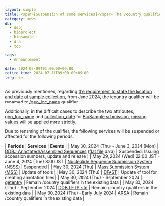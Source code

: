 ```yaml
---
layout: simple
title: <span>[Suspension of some services]</span> The /country qualifier will be renamed to /geo_loc_name
category: news
db:
  - ddbj
  - bioproject
  - biosample
  - dra
  - top

tags:
  - Announcement

date: 2024-05-09T01:00:00+09:00
retire_time: 2024-07-10T09:00:00+09:00
lang: en
---
```


As previously mentioned, regarding 
[the requirement to state the location and date of sample collection](/news/en/2024-02-01-e.html ), 
from June 2024, the /country qualifier will be renamed to [/geo_loc_name](/ddbj/qualifiers-e.html#geo_loc_name ) qualifier.    

Additionally, in the difficult cases to describe the two attributes, 
[geo_loc_name](/biosample/attribute-e.html#geo_loc_name ) and 
[collection_date](/biosample/attribute-e.html#collection_date )
for [BioSample submission](/biosample/index-e.html ), 
[missing values](https://www.insdc.org/submitting-standards/missing-value-reporting/ ) 
will be applied more strictly.    

Due to renaming of the qualifier, the following services will be suspended or affected for the following periods.    

| **Periods** | **Services** | **Events** |
| May 30, 2024 (Thu) - June 3, 2024 (Mon) | [DDBJ Annotated/Assembled Sequences](/ddbj/index-e.html ) ([flat file](/ddbj/flat-file-e.html ) data) | Suspended: Issuing accession numbers, update and release |
| May 29, 2024 (Wed) 22:00 JST - June 4, 2024 (Tue) 8:00 JST | [Nucleotide Sequence Submission System (NSSS)](/ddbj/web-submission-e.html ) | Suspended |
| May 30, 2024 (Thu) | [Mass Submission System (MSS)](/ddbj/mss-e.html ) | Update of tools |
| May 30, 2024 (Thu) | [DFAST](https://dfast.ddbj.nig.ac.jp/ ) | Update of tool for creating annotation files  |
| May 30, 2024 (Thu) - September 2024 | [getentry](https://getentry.ddbj.nig.ac.jp/top-e.html ) | Remain /country qualifiers in the existing data |
| May 30, 2024 (Thu) - September 2024 | [DDBJ FTP site](https://ddbj.nig.ac.jp/public/ddbj_database/ ) | Remain /country qualifiers in the existing data |
| May 30, 2024 (Thu) - Early July 2024 | [ARSA](https://ddbj.nig.ac.jp/arsa/ ) | Remain /country qualifiers in the existing data |




